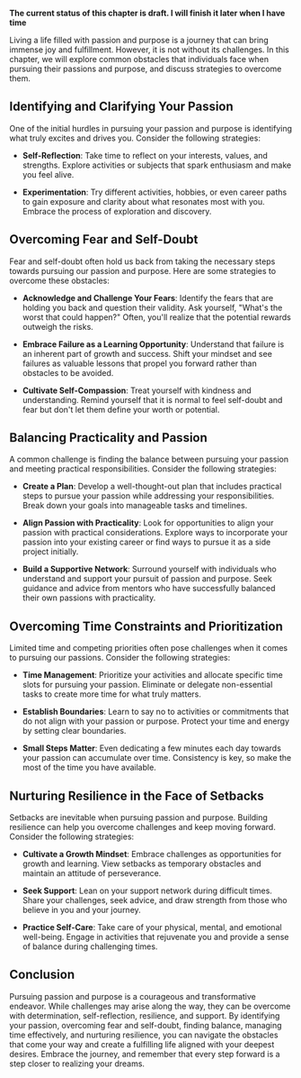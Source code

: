 **The current status of this chapter is draft. I will finish it later when I have time**

Living a life filled with passion and purpose is a journey that can bring immense joy and fulfillment. However, it is not without its challenges. In this chapter, we will explore common obstacles that individuals face when pursuing their passions and purpose, and discuss strategies to overcome them.

Identifying and Clarifying Your Passion
---------------------------------------

One of the initial hurdles in pursuing your passion and purpose is identifying what truly excites and drives you. Consider the following strategies:

* **Self-Reflection**: Take time to reflect on your interests, values, and strengths. Explore activities or subjects that spark enthusiasm and make you feel alive.

* **Experimentation**: Try different activities, hobbies, or even career paths to gain exposure and clarity about what resonates most with you. Embrace the process of exploration and discovery.

Overcoming Fear and Self-Doubt
------------------------------

Fear and self-doubt often hold us back from taking the necessary steps towards pursuing our passion and purpose. Here are some strategies to overcome these obstacles:

* **Acknowledge and Challenge Your Fears**: Identify the fears that are holding you back and question their validity. Ask yourself, "What's the worst that could happen?" Often, you'll realize that the potential rewards outweigh the risks.

* **Embrace Failure as a Learning Opportunity**: Understand that failure is an inherent part of growth and success. Shift your mindset and see failures as valuable lessons that propel you forward rather than obstacles to be avoided.

* **Cultivate Self-Compassion**: Treat yourself with kindness and understanding. Remind yourself that it is normal to feel self-doubt and fear but don't let them define your worth or potential.

Balancing Practicality and Passion
----------------------------------

A common challenge is finding the balance between pursuing your passion and meeting practical responsibilities. Consider the following strategies:

* **Create a Plan**: Develop a well-thought-out plan that includes practical steps to pursue your passion while addressing your responsibilities. Break down your goals into manageable tasks and timelines.

* **Align Passion with Practicality**: Look for opportunities to align your passion with practical considerations. Explore ways to incorporate your passion into your existing career or find ways to pursue it as a side project initially.

* **Build a Supportive Network**: Surround yourself with individuals who understand and support your pursuit of passion and purpose. Seek guidance and advice from mentors who have successfully balanced their own passions with practicality.

Overcoming Time Constraints and Prioritization
----------------------------------------------

Limited time and competing priorities often pose challenges when it comes to pursuing our passions. Consider the following strategies:

* **Time Management**: Prioritize your activities and allocate specific time slots for pursuing your passion. Eliminate or delegate non-essential tasks to create more time for what truly matters.

* **Establish Boundaries**: Learn to say no to activities or commitments that do not align with your passion or purpose. Protect your time and energy by setting clear boundaries.

* **Small Steps Matter**: Even dedicating a few minutes each day towards your passion can accumulate over time. Consistency is key, so make the most of the time you have available.

Nurturing Resilience in the Face of Setbacks
--------------------------------------------

Setbacks are inevitable when pursuing passion and purpose. Building resilience can help you overcome challenges and keep moving forward. Consider the following strategies:

* **Cultivate a Growth Mindset**: Embrace challenges as opportunities for growth and learning. View setbacks as temporary obstacles and maintain an attitude of perseverance.

* **Seek Support**: Lean on your support network during difficult times. Share your challenges, seek advice, and draw strength from those who believe in you and your journey.

* **Practice Self-Care**: Take care of your physical, mental, and emotional well-being. Engage in activities that rejuvenate you and provide a sense of balance during challenging times.

Conclusion
----------

Pursuing passion and purpose is a courageous and transformative endeavor. While challenges may arise along the way, they can be overcome with determination, self-reflection, resilience, and support. By identifying your passion, overcoming fear and self-doubt, finding balance, managing time effectively, and nurturing resilience, you can navigate the obstacles that come your way and create a fulfilling life aligned with your deepest desires. Embrace the journey, and remember that every step forward is a step closer to realizing your dreams.
